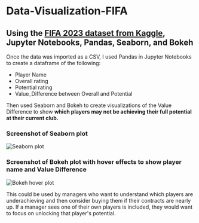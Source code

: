 # Data-Visualization-FIFA
## Using the [FIFA 2023 dataset from Kaggle](https://www.kaggle.com/datasets/bryanb/fifa-player-stats-database), Jupyter Notebooks, Pandas, Seaborn, and Bokeh

Once the data was imported as a CSV, I used Pandas in Jupyter Notebooks to create a dataframe of the following:

- Player Name
- Overall rating
- Potential rating
- Value_Difference between Overall and Potential

Then used Seaborn and Bokeh to create visualizations of the Value Difference to show **which players may not be achieving their full potential at their current club.**

### Screenshot of Seaborn plot
![Seaborn plot](https://github.com/t4tiana/Data-Visualization-FIFA/assets/118233338/f13d54cd-2710-4a07-945b-48e6b6489fbd)


### Screenshot of Bokeh plot with hover effects to show player name and Value Difference
![Bokeh hover plot](https://github.com/t4tiana/Data-Visualization-FIFA/assets/118233338/385c62b7-aa67-4f08-8810-e8fc28f21c19)

This could be used by managers who want to understand which players are underachieving and then consider buying them if their contracts are nearly up. If a manager sees one of their own players is included, they would want to focus on unlocking that player's potential.
